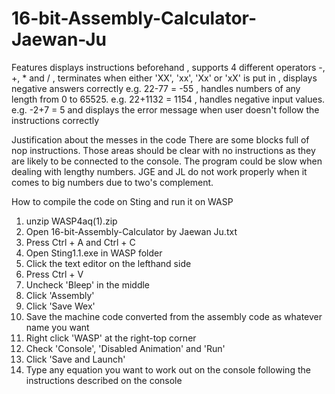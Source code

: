 # 16-bit-Assembly-Calculator-Jaewan-Ju
Features
  displays instructions beforehand
  , supports 4 different operators -, +, * and /
  , terminates when either 'XX', 'xx', 'Xx' or 'xX' is put in
  , displays negative answers correctly
    e.g. 22-77 = -55
  , handles numbers of any length from 0 to 65525.
    e.g. 22+1132 = 1154
  , handles negative input values.
    e.g. -2+7 = 5
  and displays the error message when user doesn't follow the instructions correctly

Justification about the messes in the code
  There are some blocks full of nop instructions. Those areas should be clear with no instructions as they are likely to be connected to the console.
  The program could be slow when dealing with lengthy numbers. JGE and JL do not work properly when it comes to big numbers due to two's complement.

How to compile the code on Sting and run it on WASP
  1. unzip WASP4aq(1).zip
  2. Open 16-bit-Assembly-Calculator by Jaewan Ju.txt
  3. Press Ctrl + A and Ctrl + C
  4. Open Sting1.1.exe in WASP folder
  5. Click the text editor on the lefthand side
  6. Press Ctrl + V
  7. Uncheck 'Bleep' in the middle
  8. Click 'Assembly'
  9. Click 'Save Wex'
  10. Save the machine code converted from the assembly code as whatever name you want
  11. Right click 'WASP' at the right-top corner
  12. Check 'Console', 'Disabled Animation' and 'Run'
  13. Click 'Save and Launch'
  14. Type any equation you want to work out on the console following the instructions described on the console
